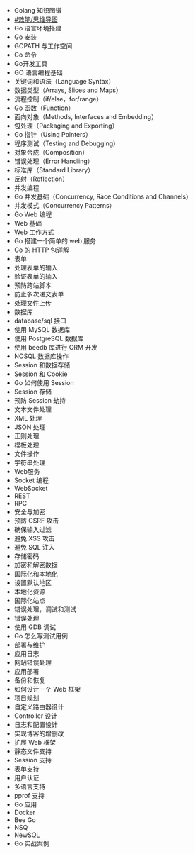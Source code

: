 - Golang 知识图谱
- [#效能/思维导图](https://www.wolai.com/bZsW8dB2VWEAjThHoMwjfw)
- Go 语言环境搭建
- Go 安装
- GOPATH 与工作空间
- Go 命令
- Go开发工具
- GO 语言编程基础
- 关键词和语法（Language Syntax）
- 数据类型（Arrays, Slices and Maps）
- 流程控制（if/else，for/range）
- Go 函数（Function）
- 面向对象（Methods, Interfaces and Embedding）
- 包处理（Packaging and Exporting）
- Go 指针（Using Pointers）
- 程序测试（Testing and Debugging）
- 对象合成（Composition）
- 错误处理（Error Handling）
- 标准库（Standard Library）
- 反射（Reflection）
- 并发编程
- Go 并发基础（Concurrency, Race Conditions and Channels）
- 并发模式（Concurrency Patterns）
- Go Web 编程
- Web 基础
- Web 工作方式
- Go 搭建一个简单的 web 服务
- Go 的 HTTP 包详解
- 表单
- 处理表单的输入
- 验证表单的输入
- 预防跨站脚本
- 防止多次递交表单
- 处理文件上传
- 数据库
- database/sql 接口
- 使用 MySQL 数据库
- 使用 PostgreSQL 数据库
- 使用 beedb 库进行 ORM 开发
- NOSQL 数据库操作
- Session 和数据存储
- Session 和 Cookie
- Go 如何使用 Session
- Session 存储
- 预防 Session 劫持
- 文本文件处理
- XML 处理
- JSON 处理
- 正则处理
- 模板处理
- 文件操作
- 字符串处理
- Web服务
- Socket 编程
- WebSocket
- REST
- RPC
- 安全与加密
- 预防 CSRF 攻击
- 确保输入过滤
- 避免 XSS 攻击
- 避免 SQL 注入
- 存储密码
- 加密和解密数据
- 国际化和本地化
- 设置默认地区
- 本地化资源
- 国际化站点
- 错误处理，调试和测试
- 错误处理
- 使用 GDB 调试
- Go 怎么写测试用例
- 部署与维护
- 应用日志
- 网站错误处理
- 应用部署
- 备份和恢复
- 如何设计一个 Web 框架
- 项目规划
- 自定义路由器设计
- Controller 设计
- 日志和配置设计
- 实现博客的增删改
- 扩展 Web 框架
- 静态文件支持
- Session 支持
- 表单支持
- 用户认证
- 多语言支持
- pprof 支持
- Go 应用
- Docker
- Bee Go
- NSQ
- NewSQL
- Go 实战案例